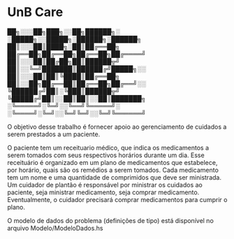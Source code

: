 # UnB Care


██╗░░░██╗███╗░░██╗██████╗░  ░█████╗░░█████╗░██████╗░██████╗
██║░░░██║████╗░██║██╔══██╗  ██╔══██╗██╔══██╗██╔══██╗██╔════╝
██║░░░██║██╔██╗██║██████╦╝  ██║░░╚═╝███████║██████╔╝█████╗░░
██║░░░██║██║╚████║██╔══██╗  ██║░░██╗██╔══██║██╔══██╗██╔══╝░░
╚██████╔╝██║░╚███║██████╦╝  ╚█████╔╝██║░░██║██║░░██║███████╗
░╚═════╝░╚═╝░░╚══╝╚═════╝░  ░╚════╝░╚═╝░░╚═╝╚═╝░░╚═╝╚══════╝

O objetivo desse trabalho é fornecer apoio ao gerenciamento de cuidados a serem prestados a um paciente.

O paciente tem um receituario médico, que indica os medicamentos a serem tomados com seus respectivos horários durante um dia. Esse receituário é organizado em um plano de medicamentos que estabelece, por horário, quais são os remédios a serem tomados. Cada medicamento tem um nome e uma quantidade de comprimidos que deve ser ministrada. Um cuidador de plantão é responsável por ministrar os cuidados ao paciente, seja ministrar medicamento, seja comprar medicamento. Eventualmente, o cuidador precisará comprar medicamentos para cumprir o plano. 

O modelo de dados do problema (definições de tipo) está disponível no arquivo Modelo/ModeloDados.hs